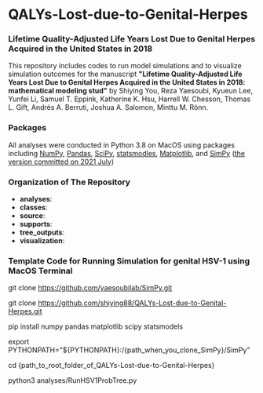 # QALYs-Lost-due-to-Genital-Herpes
### Lifetime Quality-Adjusted Life Years Lost Due to Genital Herpes Acquired in the United States in 2018
This repository includes codes to run model simulations and to visualize simulation outcomes for the manuscript **"Lifetime Quality-Adjusted Life Years Lost Due to Genital Herpes Acquired in the United States in 2018: mathematical modeling stud"** by Shiying You, Reza Yaesoubi, Kyueun Lee, Yunfei Li, Samuel T. Eppink, Katherine K. Hsu, Harrell W. Chesson, Thomas L. Gift, Andrés A. Berruti, Joshua A. Salomon, Minttu M. Rönn.


### Packages
All analyses were conducted in Python 3.8 on MacOS using packages including [NumPy](https://numpy.org/), [Pandas](https://pandas.pydata.org/), [SciPy](https://scipy.org/), [statsmodles](https://www.statsmodels.org/stable/index.html), [Matplotlib](https://matplotlib.org/), and [SimPy](https://github.com/yaesoubilab/SimPy) ([the version committed on 2021 July](https://github.com/yaesoubilab/SimPy/commit/f8a0249c1c384fdfb2e4520a79cab3e985652b10))


### Organization of The Repository
- **analyses**: 
- **classes**:
- **source**:
- **supports**:
- **tree_outputs**:
- **visualization**:


### Template Code for Running Simulation for genital HSV-1 using MacOS Terminal
git clone https://github.com/yaesoubilab/SimPy.git

git clone https://github.com/shiying88/QALYs-Lost-due-to-Genital-Herpes.git

pip install numpy pandas matplotlib scipy statsmodels

export PYTHONPATH="${PYTHONPATH}:/{path_when_you_clone_SimPy}/SimPy"

cd {path_to_root_folder_of_QALYs-Lost-due-to-Genital-Herpes}

python3 analyses/RunHSV1ProbTree.py
